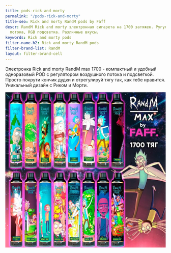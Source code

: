```yaml
---
title: pods-rick-and-morty
permalink: "/pods-rick-and-morty"
title-seo: Rick and morty ️RandM pods by Faff
descr: ️RandM Rick and morty электронная сигарета на 1700 затяжек. Ругулятор воздушного
  потока, RGB подсветка. Различные вкусы.
keywords: Rick and morty pods
filter-name-h2: Rick and morty ️RandM pods
filter-brand-list: RandM
layout: filter-brand-cell
---
```


Электронка Rick and morty RandM max 1700 - компактный и удобный одноразовый POD с регулятором воздушного потока и подсветкой. Просто покрути кончик дудки и отрегулируй тягу так, как тебе нравится. Уникальный дизайн с Риком и Морти.
<div class="mb-3">
	<img class="img-fluid" src="/img/products/odnorazki/rick/randm-max-1700-all.jpg" alt="Электронная сигарета rick and morty randm max 1700 by faff">
</div>